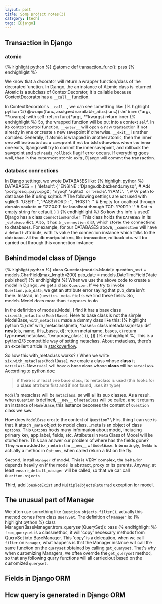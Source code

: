 ```yaml
---
layout: post
title: Some project notes(3)
category: [tech]
tags: [Django]
---
```

## Transaction in Django

### atomic
{% highlight python %}
@atomic
def transaction_func():
    pass
{% endhighlight %}

We know that a decorator will return a wrapper function/class of the decorated function. In Django, the an instance of Atomic class is returned. Atomic is a subclass of ContextDecorator, it is callable because ContextDecorator has a `__call__` function.

In ContextDecorator's `__call__`, we can see something like:
{% highlight python %}
@wraps(func, assigned=available_attrs(func))
def inner(*args, **kwargs):
    with self:
        return func(*args, **kwargs)
return inner
{% endhighlight %}
So, the wrapped function will be put into a context `self`. In its context control function,
`__enter__` will open a new transaction if not already in one or create a new savepoint if otherwise. `__exit__` is rather complex. Generally, if atomic is wrapped in another atomic, then the inner one will be treated as a savepoint if not be told otherwise. when the inner one exits, Django will try to commit the inner savepoint, and rollback the savepoint and set `needs_rollback` flag if error occurs. If everything goes well, then in the outermost atomic exits, Django will commit the transaction.

### database connections
In Django settings, we wrote DATABASES like:
{% highlight python %}
DATABASES = {
    'default': {
        'ENGINE': 'Django.db.backends.mysql', # Add 'postgresql_psycopg2', 'mysql', 'sqlite3' or 'oracle'.
        'NAME': '',                      # Or path to database file if using sqlite3.
        # The following settings are not used with sqlite3:
        'USER': '',
        'PASSWORD': '',
        'HOST': '',                      # Empty for localhost through domain sockets or '127.0.0.1' for localhost through TCP.
        'PORT': '',                      # Set to empty string for default.
    }
}
{% endhighlight %}
So how this info is used? Django has a class `ConnectionHandler`. This class holds the `DATABSES` in its `_database` dict. Also, it has a `_connection` dict, which stores the connections to databases. For example, for our DATABASES above, `_connection` will have a `default` attribute, with its value the connection instance which talks to the database. All the db manipulations, like transaction, rollback etc. will be carried out through this connection instance.

## Behind model class of Django
{% highlight python %}
class Question(models.Model):
    question_text = models.CharField(max_length=200)
    pub_date = models.DateTimeField('date published')
{% endhighlight %}
When we use the above code to create a model in Django, we get a class `Question`. If we try to invoke `Question.pub_date`, we get an attribute error saying that pub_date isn't there.
Instead, in `Question._meta.fields` we find these fields. So, models.Model does more than it appears to do.

In the definition of models.Model, I find it has a base class `six.with_metaclass(ModelBase)`. Here its base class is not the simple ModelBase, `with_metaclass` made a dummy class like this:
{% highlight python %}
def with_metaclass(meta, *bases):
    class metaclass(meta):
        def __new__(cls, name, this_bases, d):
            return meta(name, bases, d)
    return type.__new__(metaclass, 'temporary_class', (), {})
{% endhighlight %}
This is a python2/3 compatible way of setting metaclass.
About metaclass, there's an excellent article in [stackoverflow](http://stackoverflow.com/questions/100003/what-is-a-metaclass-in-python).

So how this with_metaclass works? \\
When we write `six.with_metaclass(ModelBase)`, we create a class whose __class__ is `metaclass`. Now `Model` will have a base class whose __class__ will be `metaclass`. According to [python doc](https://docs.python.org/2/reference/datamodel.html#__metaclass__):

> if there is at least one base class, its metaclass is used
> (this looks for a __class__ attribute first and if not found, uses its type)

`Model`'s metaclass will be `metaclass`, so will all its sub classes. As a result, when `Question` is defined, `__new__` of `metaclass` will be called, and it returns an instance of `ModelBase`, this instance becomes the content of `Question` class we saw.

How does `ModelBase` create the content of `Question`? \\
First thing I can see is that, it attach `_meta` object to model class. _meta is an object of class `Options`. This `Options` holds many information about model, including primary key, app_label, fields, etc. Attributes in `Meta` Class of Model will be stored here. This can answer our problem of where has the fields gone? They were added to _meta in the `__new__` of `ModelBase`. Interestingly, fields is actually a method in `Options`, when called return a list on the fly.

Second, install `Manager` of model. This is VERY complex, the behavior depends heavily on if the model is abstract, proxy or its parents. Anyway, at least `ensure_default_manager` will be called, so that we can call `Question.objects`.

Third, add `DoesNotExist` and `MultipleObjectsReturned` exception for model.

## The unusual part of Manager
We often use something like `Question.objects.filter()`, actually this method comes from class `QuerySet`. The definition of `Manager` is:
{% highlight python %}
class Manager(BaseManager.from_queryset(QuerySet)):
    pass
{% endhighlight %}
`from_queryset` is a classmethod, it will 'copy' necessary methods from QuerySet into BaseManager. This 'copy' is a delegation, when we call `filter` on `Manager`, what happens is that the Manager instance will call the same function on the `queryset` obtained by calling `get_queryset`. That's why when customizing Managers, we often override the `get_queryset` method, so that any following query functions will all carried out based on the customized `queryset`.

## Fields in Django ORM


## How query is generated in Django ORM
